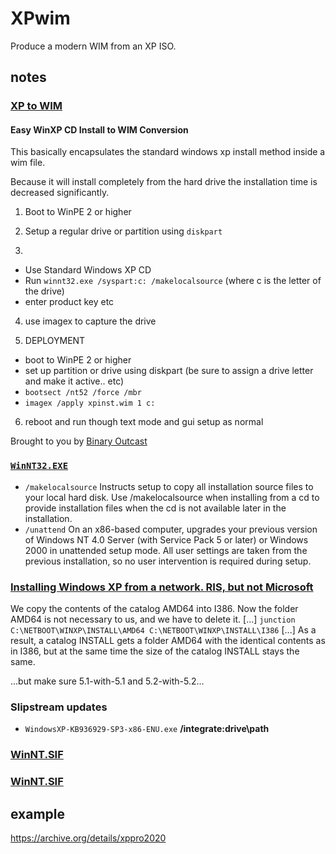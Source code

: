 # XPwim
Produce a modern WIM from an XP ISO.

## notes
### [XP to WIM]( https://msfn.org/board/topic/121046-xp-to-wim/?do=findComment&comment=954076 )
#### Easy WinXP CD Install to WIM Conversion

This basically encapsulates the standard windows xp install method inside a wim file.

Because it will install completely from the hard drive the installation time is decreased significantly.

1. Boot to WinPE 2 or higher

2. Setup a regular drive or partition using `diskpart`

3. 
- Use Standard Windows XP CD
- Run `winnt32.exe /syspart:c: /makelocalsource`
    (where c is the letter of the drive)
- enter product key etc

4. use imagex to capture the drive

5. DEPLOYMENT
- boot to WinPE 2 or higher
- set up partition or drive using diskpart (be sure to assign a drive letter and make it active.. etc)
- `bootsect /nt52 /force /mbr`
- `imagex /apply xpinst.wim 1 c:`

6. reboot and run though text mode and gui setup as normal

Brought to you by [Binary Outcast]( http://binaryoutcast.com/ )

### [`WinNT32.EXE`]( https://docs.microsoft.com/en-us/windows-server/administration/windows-commands/winnt32 )
- `/makelocalsource`	Instructs setup to copy all installation source files to your local hard disk. Use /makelocalsource when installing from a cd to provide installation files when the cd is not available later in the installation.
- `/unattend`	On an x86-based computer, upgrades your previous version of Windows NT 4.0 Server (with Service Pack 5 or later) or Windows 2000 in unattended setup mode. All user settings are taken from the previous installation, so no user intervention is required during setup.

### [Installing Windows XP from a network. RIS, but not Microsoft]( http://unattendedxp.com/en/articles/installing-windows-xp-from-network/ )
We copy the contents of the catalog AMD64 into I386. Now the folder AMD64 is not necessary to us, and we have to delete it. [...] `junction C:\NETBOOT\WINXP\INSTALL\AMD64 C:\NETBOOT\WINXP\INSTALL\I386` [...] As a result, a catalog INSTALL gets a folder AMD64 with the identical contents as in I386, but at the same time the size of the catalog INSTALL stays the same.

...but make sure 5.1-with-5.1 and 5.2-with-5.2...

### Slipstream updates
- `WindowsXP-KB936929-SP3-x86-ENU.exe` __/integrate:drive\path__

### [WinNT.SIF]( https://paradice.board-directory.net/t3-winnt-sif-lists-nearly-all-possible-settings-for-unattended )
### [WinNT.SIF]( https://www.svrops.com/svrops/documents/xpunattend.htm#xpinstall )

## example
https://archive.org/details/xppro2020
